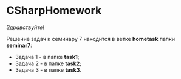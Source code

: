 # CSharpHomework

*Здравствуйте!*

Решение задач к семинару 7 находится в ветке **hometask** папки **seminar7**:
* Задача 1 - в папке **task1**;
* Задача 2 - в папке **task2**;
* Задача 3 - в папке **task3**.
